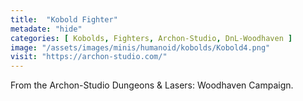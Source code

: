 ```yaml
---
title:  "Kobold Fighter"
metadate: "hide"
categories: [ Kobolds, Fighters, Archon-Studio, DnL-Woodhaven ]
image: "/assets/images/minis/humanoid/kobolds/Kobold4.png"
visit: "https://archon-studio.com/"
---
```

From the Archon-Studio Dungeons & Lasers: Woodhaven Campaign.